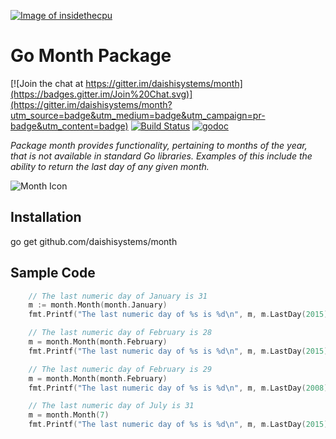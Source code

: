 <a href="http://insidethecpu.com">![Image of insidethecpu](https://dl.dropboxusercontent.com/u/26042707/Daishi%20Systems%20Icon%20with%20Text%20%28really%20tiny%20with%20photo%29.png)</a>
# Go Month Package

[![Join the chat at https://gitter.im/daishisystems/month](https://badges.gitter.im/Join%20Chat.svg)](https://gitter.im/daishisystems/month?utm_source=badge&utm_medium=badge&utm_campaign=pr-badge&utm_content=badge)
[![Build Status](https://travis-ci.org/daishisystems/month.svg)](https://travis-ci.org/daishisystems/month)
[![godoc](https://img.shields.io/badge/godoc-reference-blue.svg)](https://godoc.org/github.com/daishisystems/month)

*Package month provides functionality, pertaining to months of the year, that is not available in standard Go libraries. Examples of this include the ability to return the last day of any given month.*

![Month Icon](https://dl.dropboxusercontent.com/u/26042707/gomonth%28medium%29.jpg)
## Installation
go get github.com/daishisystems/month
## Sample Code
```go
	// The last numeric day of January is 31
	m := month.Month(month.January)
	fmt.Printf("The last numeric day of %s is %d\n", m, m.LastDay(2015))

	// The last numeric day of February is 28
	m = month.Month(month.February)
	fmt.Printf("The last numeric day of %s is %d\n", m, m.LastDay(2015))

	// The last numeric day of February is 29
	m = month.Month(month.February)
	fmt.Printf("The last numeric day of %s is %d\n", m, m.LastDay(2008))

	// The last numeric day of July is 31
	m = month.Month(7)
	fmt.Printf("The last numeric day of %s is %d\n", m, m.LastDay(2015))
```
